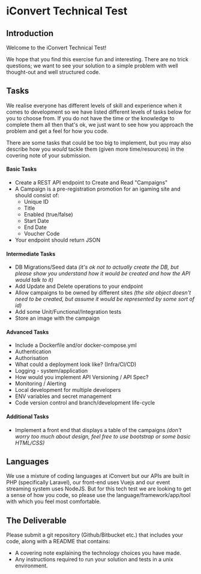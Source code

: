 # iConvert Technical Test

## Introduction

Welcome to the iConvert Technical Test!

We hope that you find this exercise fun and interesting. There are no trick questions; we want to see your solution to a simple problem with well thought-out and well structured code.

## Tasks

We realise everyone has different levels of skill and experience when it comes to development so we have listed different levels of tasks below for you to choose from. If you do not have the time or the knowledge to complete them all then that's ok, we just want to see how you approach the problem and get a feel for how you code.

There are some tasks that could be too big to implement, but you may also describe how you _would_ tackle them (given more time/resources) in the covering note of your submission.

#### Basic Tasks
* Create a REST API endpoint to Create and Read "Campaigns"
* A Campaign is a pre-registration promotion for an igaming site and should consist of:
    * Unique ID
    * Title
    * Enabled (true/false)
    * Start Date
    * End Date
    * Voucher Code
* Your endpoint should return JSON

#### Intermediate Tasks
* DB Migrations/Seed data _(it's ok not to actually create the DB, but please show you understand how it would be created and how the API would talk to it)_
* Add Update and Delete operations to your endpoint
* Allow campaigns to be owned by different sites _(the site object doesn't need to be created, but assume it would be represented by some sort of id)_
* Add some Unit/Functional/Integration tests
* Store an image with the campaign

#### Advanced Tasks
* Include a Dockerfile and/or docker-compose.yml
* Authentication
* Authorisation
* What could a deployment look like? (Infra/CI/CD)
* Logging - system/application
* How would you implement API Versioning / API Spec?
* Monitoring / Alerting
* Local development for multiple developers
* ENV variables and secret management
* Code version control and branch/development life-cycle

#### Additional Tasks
* Implement a front end that displays a table of the campaigns _(don't worry too much about design, feel free to use bootstrap or some basic HTML/CSS)_

## Languages

We use a mixture of coding languages at iConvert but our APIs are built in PHP (specifically Laravel), our front-end uses Vuejs and our event streaming system uses NodeJS. But for this tech test we are looking to get a sense of how you code, so please use the language/framework/app/tool with which you feel most comfortable.

## The Deliverable

Please submit a git repository (Github/Bitbucket etc.) that includes your code, along with a README that contains:

* A covering note explaining the technology choices you have made.
* Any instructions required to run your solution and tests in a unix environment.
